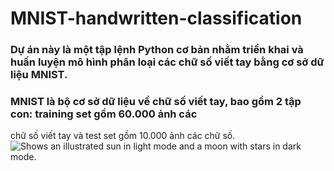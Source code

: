 # MNIST-handwritten-classification
### Dự án này là một tập lệnh Python cơ bản nhằm triển khai và huấn luyện mô hình phân loại các chữ số viết tay bằng cơ sở dữ liệu MNIST.
### MNIST là bộ cơ sở dữ liệu về chữ số viết tay, bao gồm 2 tập con: training set gồm 60.000 ảnh các
chữ số viết tay và test set gồm 10.000 ảnh các chữ số.
<picture>
  <source media="(prefers-color-scheme: dark)" srcset="https://user-images.githubusercontent.com/25423296/163456776-7f95b81a-f1ed-45f7-b7ab-8fa810d529fa.png">
  <source media="(prefers-color-scheme: light)" srcset="https://user-images.githubusercontent.com/25423296/163456779-a8556205-d0a5-45e2-ac17-42d089e3c3f8.png">
  <img alt="Shows an illustrated sun in light mode and a moon with stars in dark mode." src="https://user-images.githubusercontent.com/25423296/163456779-a8556205-d0a5-45e2-ac17-42d089e3c3f8.png">
</picture>
